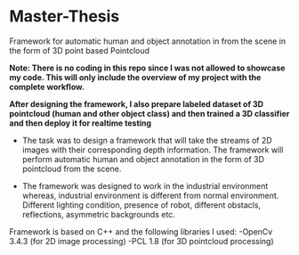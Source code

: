 # Master-Thesis
Framework for automatic human and object annotation in from the scene in the form of 3D point based Pointcloud

**Note: There is no coding in this repo since I was not allowed to showcase my code. This will only include the overview of my project with the               complete workflow.** 
      
 **After designing the framework, I also prepare labeled dataset of 3D pointcloud (human and other object class) and then trained a 3D                 classifier and then deploy it for realtime testing** 
 
- The task was to design a framework that will take the streams of 2D images with their corresponding depth information. The framework will perform automatic human and object annotation in the form of 3D pointcloud from the scene. 

- The framework was designed to work in the industrial environment whereas, industrial environment is different from normal environment. Different lighting condition, presence of robot, different obstacls, reflections, asymmetric backgrounds etc.

Framework is based on C++ and the following libraries I used:
-OpenCv 3.4.3 (for 2D image processing)
-PCL 1.8 (for 3D pointcloud processing)


